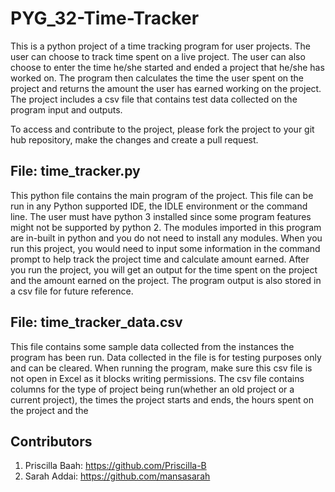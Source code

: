 # PYG_32-Time-Tracker

This is a python project of a time tracking program for user projects. The user can choose to track time spent on a live project. 
The user can also choose to enter the time he/she started and ended a project that he/she has worked on.
The program then calculates the time the user spent on the project and returns the amount the user has earned working on the project. 
The project includes a csv file that contains test data collected on the program input and outputs.

To access and contribute to the project, please fork the project to your git hub repository, make the changes and create a pull request.


File: time_tracker.py
--------------------
This python file contains the main program of the project.
This file can be run in any Python supported IDE, the IDLE environment or the command line. 
The user must have python 3 installed since some program features might not be supported by python 2.
The modules imported in this program are in-built in python and you do not need to install any modules.
When you run this project, you would need to input some information in the command prompt to help track the project time and calculate amount earned.
After you run the project, you will get an output for the time spent on the project and the amount earned on the project.
The program output is also stored in a csv file for future reference.

File: time_tracker_data.csv
---------------------------
This file contains some sample data collected from the instances the program has been run. Data collected in the file
is for testing purposes only and can be cleared. When running the program, make sure this csv file is not open in Excel
as it blocks writing permissions. 
The csv file contains columns for the type of project being run(whether an old project or a current project), the times
the project starts and ends, the hours spent on the project and the 


Contributors
------------
1. Priscilla Baah: https://github.com/Priscilla-B
2. Sarah Addai: https://github.com/mansasarah
